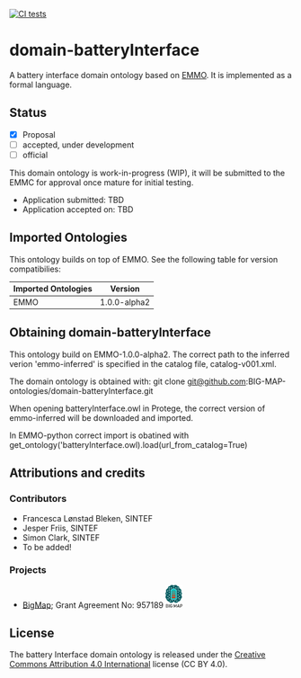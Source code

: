 [![CI tests](https://github.com/emmo-repo/domain-crystallography/workflows/CI%20tests/badge.svg)](https://github.com/emmo-repo/domain-crystallography/actions/)


domain-batteryInterface
======================
A battery interface domain ontology based on [EMMO][1]. It is implemented as a formal language.


Status
------
- [x] Proposal
- [ ] accepted, under development
- [ ] official

This domain ontology is work-in-progress (WIP), it will be submitted to the
 EMMC for approval once mature for initial testing.

* Application submitted: TBD
* Application accepted on: TBD


Imported Ontologies
-------------------
This ontology builds on top of EMMO. See the following table for version
compatibilies:

| Imported Ontologies | Version           |
| ------------------- | ----------------- |
| EMMO                | 1.0.0-alpha2      |


Obtaining domain-batteryInterface
--------------------------------
This ontology build on EMMO-1.0.0-alpha2. The correct path to 
the inferred verion 'emmo-inferred' is specified in the catalog file, catalog-v001.xml.

The domain ontology is obtained with:
    git clone git@github.com:BIG-MAP-ontologies/domain-batteryInterface.git

When opening batteryInterface.owl in Protege, the correct version of emmo-inferred will
be downloaded and imported.

In EMMO-python correct import is obatined with 
   get_ontology('batteryInterface.owl).load(url_from_catalog=True)


Attributions and credits
------------------------

### Contributors
- Francesca Lønstad Bleken, SINTEF
- Jesper Friis, SINTEF
- Simon Clark, SINTEF
- To be added!

### Projects
- [BigMap](http://www.big-map.eu/);
  Grant Agreement No: 957189
  <img src="bigmap.png" width="30">


License
-------
The battery Interface domain ontology is released under the [Creative
Commons Attribution 4.0 International](https://creativecommons.org/licenses/by/4.0/legalcode) license (CC BY 4.0).


[1]: https://github.com/emmo-repo/EMMO
